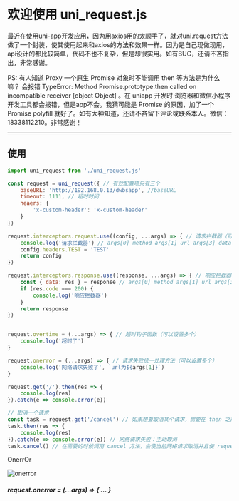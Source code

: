 # 欢迎使用 uni_request.js

最近在使用uni-app开发应用，因为用axios用的太顺手了，就对uni.request方法做了一个封装，使其使用起来和axios的方法和效果一样。因为是自己现做现用，api设计的都比较简单，代码不也不复杂，但是却很实用。如有BUG，还请不吝指出，非常感谢。

PS: 有人知道 Proxy 一个原生 Promise 对象时不能调用 then 等方法是为什么嘛？ 会报错 TypeError: Method Promise.prototype.then called on incompatible receiver [object Object] 。在 uniapp 开发时 浏览器和微信小程序开发工具都会报错，但是app不会。我猜可能是 Promise 的原因，加了一个 Promise polyfill 就好了。如有大神知道，还请不吝留下评论或联系本人。微信：18338112210。非常感谢！

----



## 使用


```javascript
import uni_request from './uni_request.js'

const request = uni_request({ // 有效配置项只有三个
	baseURL: 'http://192.168.0.13/dwbsapp', //baseURL
	timeout: 1111, // 超时时间
	heaers: {
		'x-custom-header': 'x-custom-header'
	}
})

request.interceptors.request.use((config, ...args) => { // 请求拦截器（可以设置多个）
	console.log('请求拦截器') // args[0] method args[1] url args[3] data
	config.headers.TEST = 'TEST'
	return config
})

request.interceptors.response.use((response, ...args) => { // 响应拦截器（可以设置多个）
	const { data: res } = response // args[0] method args[1] url args[3] data
	if (res.code === 200) {
		console.log('响应拦截器')
	}
	return response
})


request.overtime = (...args) => { // 超时钩子函数（可以设置多个）
	console.log('超时了')
}

request.onerror = (...args) => { // 请求失败统一处理方法（可以设置多个）
	console.log('网络请求失败了', `url为${args[1]}`)
}

request.get('/').then(res => {
	console.log(res)
}).catch(e => console.error(e))

// 取消一个请求
const task = request.get('/cancel') // 如果想要取消某个请求，需要在 then 之前将 request.get 方法返回的 promise 对象保存在一个变量里
task.then(res => {
	console.log(res)
}).catch(e => console.error(e)) // 网络请求失败：主动取消
task.cancel() // 在需要的时候调用 cancel 方法，会使当前网络请求取消并且使 request.get 方法返回的 promise 进入 reject 状态，可被 catch 捕获，错误信息为 【网络请求失败：主动取消】

```

OnerrOr

![onerror](https://raw.githubusercontent.com/yinchengnuo/uni_request/master/onerror.png)

##### request.onerror = (...args) => { ... }

